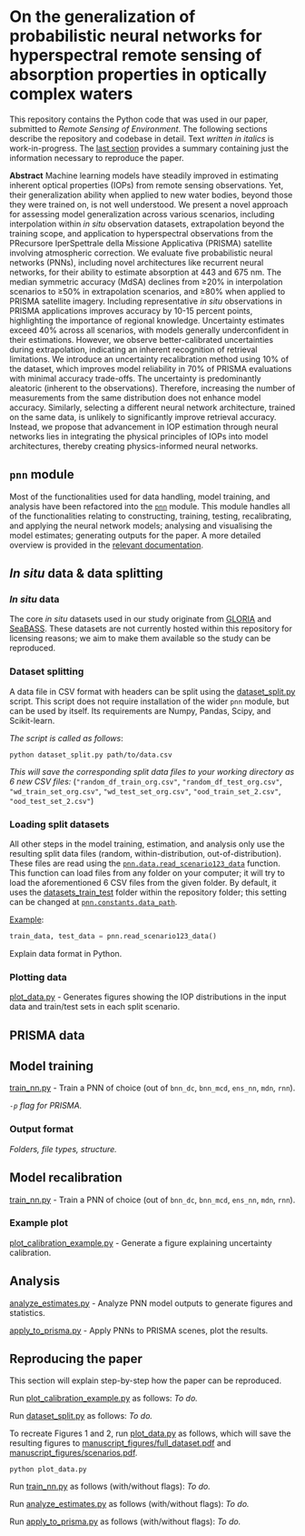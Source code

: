 # On the generalization of probabilistic neural networks for hyperspectral remote sensing of absorption properties in optically complex waters

This repository contains the Python code that was used in our paper, submitted to *Remote Sensing of Environment*.
The following sections describe the repository and codebase in detail.
Text *written in italics* is work-in-progress.
The [last section](#reproducing-the-paper) provides a summary containing just the information necessary to reproduce the paper.

**Abstract**
Machine learning models have steadily improved in estimating inherent optical properties (IOPs) from remote sensing observations. Yet, their generalization ability when applied to new water bodies, beyond those they were trained on, is not well understood. We present a novel approach for assessing model generalization across various scenarios, including interpolation within *in situ* observation datasets, extrapolation beyond the training scope, and application to hyperspectral observations from the PRecursore IperSpettrale della Missione Applicativa (PRISMA) satellite involving atmospheric correction. We evaluate five probabilistic neural networks (PNNs), including novel architectures like recurrent neural networks, for their ability to estimate absorption at 443 and 675 nm.
The median symmetric accuracy (MdSA) declines from ≥20% in interpolation scenarios to ≥50% in extrapolation scenarios, and ≥80% when applied to PRISMA satellite imagery. Including representative *in situ* observations in PRISMA applications improves accuracy by 10-15 percent points, highlighting the importance of regional knowledge. Uncertainty estimates exceed 40% across all scenarios, with models generally underconfident in their estimations. However, we observe better-calibrated uncertainties during extrapolation, indicating an inherent recognition of retrieval limitations. We introduce an uncertainty recalibration method using 10% of the dataset, which improves model reliability in 70% of PRISMA evaluations with minimal accuracy trade-offs. 
The uncertainty is predominantly aleatoric (inherent to the observations). Therefore, increasing the number of measurements from the same distribution does not enhance model accuracy. Similarly, selecting a different neural network architecture, trained on the same data, is unlikely to significantly improve retrieval accuracy. Instead, we propose that advancement in IOP estimation through neural networks lies in integrating the physical principles of IOPs into model architectures, thereby creating physics-informed neural networks.

## `pnn` module
Most of the functionalities used for data handling, model training, and analysis have been refactored into the [`pnn`](pnn) module.
This module handles all of the functionalities relating to 
constructing, training, testing, recalibrating, and applying the neural network models; 
analysing and visualising the model estimates; 
generating outputs for the paper.
A more detailed overview is provided in the [relevant documentation](pnn/README.md).


## *In situ* data & data splitting
### *In situ* data
The core *in situ* datasets used in our study originate from [GLORIA](https://doi.org/10.1038/s41597-023-01973-y) and [SeaBASS](https://seabass.gsfc.nasa.gov/).
These datasets are not currently hosted within this repository for licensing reasons; we aim to make them available so the study can be reproduced.

### Dataset splitting
A data file in CSV format with headers can be split using the [dataset_split.py](dataset_split.py) script.
This script does not require installation of the wider `pnn` module, but can be used by itself.
Its requirements are Numpy, Pandas, Scipy, and Scikit-learn.

*The script is called as follows*:
```
python dataset_split.py path/to/data.csv
```

*This will save the corresponding split data files to your working directory as 6 new CSV files:*
(`"random_df_train_org.csv"`, `"random_df_test_org.csv"`, `"wd_train_set_org.csv"`, `"wd_test_set_org.csv"`, `"ood_train_set_2.csv"`, `"ood_test_set_2.csv"`)


### Loading split datasets
All other steps in the model training, estimation, and analysis only use the resulting split data files (random, within-distribution, out-of-distribution).
These files are read using the [`pnn.data.read_scenario123_data`](pnn/data.py#L59) function.
This function can load files from any folder on your computer; it will try to load the aforementioned 6 CSV files from the given folder.
By default, it uses the [datasets_train_test](datasets_train_test) folder within the repository folder; this setting can be changed at [`pnn.constants.data_path`](pnn/constants.py#L14).

[Example](plot_data.py):
```python
train_data, test_data = pnn.read_scenario123_data()
```
Explain data format in Python.

### Plotting data
[plot_data.py](plot_data.py) - Generates figures showing the IOP distributions in the input data and train/test sets in each split scenario.


## PRISMA data


## Model training
[train_nn.py](train_nn.py) - Train a PNN of choice (out of `bnn_dc`, `bnn_mcd`, `ens_nn`, `mdn`, `rnn`).

_`-p` flag for PRISMA._

### Output format
_Folders, file types, structure._


## Model recalibration
[train_nn.py](train_nn.py) - Train a PNN of choice (out of `bnn_dc`, `bnn_mcd`, `ens_nn`, `mdn`, `rnn`).

### Example plot
[plot_calibration_example.py](plot_calibration_example.py) - Generate a figure explaining uncertainty calibration.

## Analysis
[analyze_estimates.py](analyze_estimates.py) - Analyze PNN model outputs to generate figures and statistics.

[apply_to_prisma.py](apply_to_prisma.py) - Apply PNNs to PRISMA scenes, plot the results.

## Reproducing the paper
This section will explain step-by-step how the paper can be reproduced.

Run [plot_calibration_example.py](plot_calibration_example.py) as follows:
_To do._

Run [dataset_split.py](dataset_split.py) as follows:
_To do._

To recreate Figures 1 and 2, run [plot_data.py](plot_data.py) as follows, which will save the resulting figures to [manuscript_figures/full_dataset.pdf](manuscript_figures) and [manuscript_figures/scenarios.pdf](manuscript_figures).
```
python plot_data.py
```

Run [train_nn.py](train_nn.py) as follows (with/without flags):
_To do._

Run [analyze_estimates.py](analyze_estimates.py) as follows (with/without flags):
_To do._

Run [apply_to_prisma.py](apply_to_prisma.py) as follows (with/without flags):
_To do._
